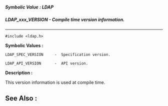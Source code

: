 ##### Symbolic Value : LDAP
##### LDAP_xxx_VERSION - Compile time version information.
---
```
#include <ldap.h>
```

**Symbolic Values :**

	LDAP_SPEC_VERSION	  -  Specification version.

	LDAP_API_VERSION	  -  API version.


**Description :**

This version information is used at compile time.


**See Also :**
---
